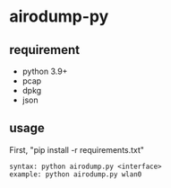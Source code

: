# airodump-py

## requirement
- python 3.9+
- pcap
- dpkg
- json

## usage
First, "pip install -r requirements.txt"

```
syntax: python airodump.py <interface>
example: python airodump.py wlan0
```
